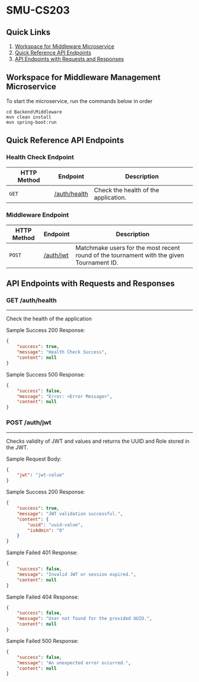 # SMU-CS203

## Quick Links

1. [Workspace for Middleware Microservice](#workspace-for-middleware-microservice)
2. [Quick Reference API Endpoints](#quick-reference-api-endpoints)
3. [API Endpoints with Requests and Responses](#api-endpoints-with-requests-and-responses)

## Workspace for Middleware Management Microservice

To start the microservice, run the commands below in order

```console
cd Backend\Middleware
mvn clean install
mvn spring-boot:run
```

## Quick Reference API Endpoints

### Health Check Endpoint

| HTTP Method | Endpoint               | Description                                     |
|-------------|-----------------------|-------------------------------------------------|
| `GET`       |  [/auth/health](#get-authhealth) | Check the health of the application. |

### Middleware Endpoint

| HTTP Method | Endpoint                             | Description                                            |
|-------------|-------------------------------------|--------------------------------------------------------|
| `POST`       | [/auth/jwt](#post-authjwt) | Matchmake users for the most recent round of the tournament with the given Tournament ID. |

## API Endpoints with Requests and Responses

### GET /auth/health

---
Check the health of the application

Sample Success 200 Response:

```json
{
    "success": true,
    "message": "Health Check Success",
    "content": null
}
```

Sample Success 500 Response:

```json
{
    "success": false,
    "message": "Error: <Error Message>",
    "content": null
}
```

### POST /auth/jwt

---
Checks validity of JWT and values and returns the UUID and Role stored in the JWT.

Sample Request Body:

```json
{
    "jwt": "jwt-value"
}
```

Sample Success 200 Response:

```json
{
    "success": true,
    "message": "JWT validation successful.",
    "content": {
        "uuid": "uuid-value",
        "isAdmin": "0"
    }
}
```

Sample Failed 401 Response:

```json
{
    "success": false,
    "message": "Invalid JWT or session expired.",
    "content": null
}
```

Sample Failed 404 Response:

```json
{
    "success": false,
    "message": "User not found for the provided UUID.",
    "content": null
}
```

Sample Failed 500 Response:

```json
{
    "success": false,
    "message": "An unexpected error occurred.",
    "content": null
}
```
